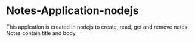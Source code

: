 # Notes-Application-nodejs
This applcation is created in nodejs to create, read, get and remove notes.
Notes contain title and body
